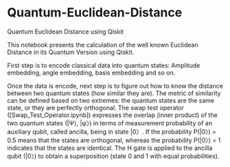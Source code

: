 # Quantum-Euclidean-Distance
Quantum Euclidean Distance using Qiskit

This notebook presents the calculation of the well known Euclidean Distance in its Quantum Version using Qiskit.

First step is to encode classical data into quantum states: Amplitude embedding, angle embedding, basis embedding and so on. 

Once the data is encode, next step is to figure out how to know the distance between two quantum states (how similar they are). The metric of similarity can
be defined based on two extremes: the quantum states are the same state, or they are perfectly orthogonal.
The swap test operator ([Swap_Test_Operator.ipynb]) expresses the overlap (inner product) of the two quantum states (|Ψ⟩, |φ〉) in terms of measurement probability of an auxiliary qubit, called ancilla, being in state |0〉. If the probability P(|0〉) = 0.5 means that the states are orthogonal, whereas the probability P(|0〉) = 1 indicates that the states are identical. The H gate is applied to the ancilla qubit (|0〉) to obtain a superposition (state 0 and 1 with equal probabilities).

